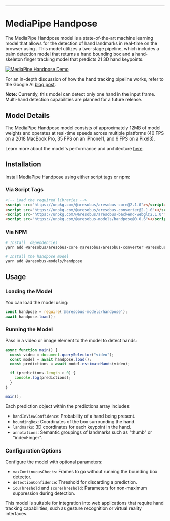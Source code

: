 

---

# MediaPipe Handpose

The MediaPipe Handpose model is a state-of-the-art machine learning model that allows for the detection of hand landmarks in real-time on the browser using . This model utilizes a two-stage pipeline, which includes a palm detection model that returns a hand bounding box and a hand-skeleton finger tracking model that predicts 21 3D hand keypoints.

[![MediaPipe Handpose Demo](demo/demo.gif)](https://storage.googleapis.com/aresobus-models/demos/handtrack/index.html)

For an in-depth discussion of how the hand tracking pipeline works, refer to the Google AI [blog post](https://ai.googleblog.com/2019/08/on-device-real-time-hand-tracking-with.html).

**Note:** Currently, this model can detect only one hand in the input frame. Multi-hand detection capabilities are planned for a future release.

## Model Details

The MediaPipe Handpose model consists of approximately 12MB of model weights and operates at real-time speeds across multiple platforms (40 FPS on a 2018 MacBook Pro, 35 FPS on an iPhone11, and 6 FPS on a Pixel3).

Learn more about the model's performance and architecture [here](https://drive.google.com/file/d/1sv4sSb9BSNVZhLzxXJ0jBv9DqD-4jnAz/view).

## Installation

Install MediaPipe Handpose using either script tags or npm:

### Via Script Tags

```html
<!-- Load the required libraries -->
<script src="https://unpkg.com/@aresobus/aresobus-core@2.1.0"></script>
<script src="https://unpkg.com/@aresobus/aresobus-converter@2.1.0"></script>
<script src="https://unpkg.com/@aresobus/aresobus-backend-webgl@2.1.0"></script>
<script src="https://unpkg.com/@aresobus-models/handpose@0.0.6"></script>
```

### Via NPM

```sh
# Install  dependencies
yarn add @aresobus/aresobus-core @aresobus/aresobus-converter @aresobus/aresobus-backend-webgl

# Install the handpose model
yarn add @aresobus-models/handpose
```

## Usage

### Loading the Model

You can load the model using:

```javascript
const handpose = require('@aresobus-models/handpose');
await handpose.load();
```

### Running the Model

Pass in a video or image element to the model to detect hands:

```javascript
async function main() {
  const video = document.querySelector("video");
  const model = await handpose.load();
  const predictions = await model.estimateHands(video);

  if (predictions.length > 0) {
    console.log(predictions);
  }
}

main();
```

Each prediction object within the predictions array includes:
- `handInViewConfidence`: Probability of a hand being present.
- `boundingBox`: Coordinates of the box surrounding the hand.
- `landmarks`: 3D coordinates for each keypoint in the hand.
- `annotations`: Semantic groupings of landmarks such as "thumb" or "indexFinger".

### Configuration Options

Configure the model with optional parameters:

- `maxContinuousChecks`: Frames to go without running the bounding box detector.
- `detectionConfidence`: Threshold for discarding a prediction.
- `iouThreshold` and `scoreThreshold`: Parameters for non-maximum suppression during detection.

This model is suitable for integration into web applications that require hand tracking capabilities, such as gesture recognition or virtual reality interfaces.
